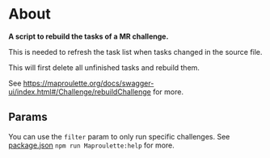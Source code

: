 # About

**A script to rebuild the tasks of a MR challenge.**

This is needed to refresh the task list when tasks changed in the source file.

This will first delete all unfinished tasks and rebuild them.

See https://maproulette.org/docs/swagger-ui/index.html#/Challenge/rebuildChallenge for more.

## Params

You can use the `filter` param to only run specific challenges. See [package.json](../../package.json) `npm run Maproulette:help` for more.
